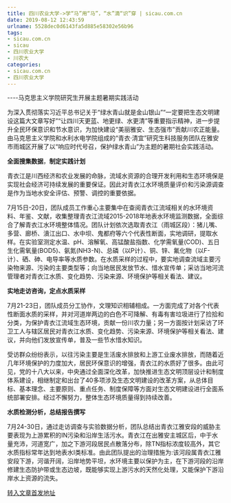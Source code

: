 ```yaml
---
title: 四川农业大学->学“马”用“马”，“水”滴“识”穿 | sicau.com.cn
date: 2019-08-12 12:43:59
urlname: 5528dec0d6143fa5d885e58302e56b96
tags: 
- sicau.com.cn
- sicau
- 四川农业大学
- 川农大
categories:
- sicau.com.cn
- 四川农业大学
---
```



----马克思主义学院研究生开展主题暑期实践活动

为深入贯彻落实习近平总书记关于“绿水青山就是金山银山”“一定要把生态文明建设这篇大文章写好”“让四川天更蓝、地更绿、水更清”等重要指示精神，进一步提升全民环保意识和节水意识，为加快建设“美丽雅安、生态强市”贡献川农正能量。由马克思主义学院和水利水电学院组成的“青衣·清宜”研究生科技服务团队在雅安市雨城区开展了以“响应时代号召，保护绿水青山”为主题的暑期社会实践活动。

**全面搜集数据**，**制定实践计划**

青衣江是川西经济和农业发展的命脉，流域水资源的合理开发利用和生态环境保是实现社会经济可持续发展的重要保证。因此对青衣江水环境质量评价和污染源调查是作为当地水安全评估、预警、调控的重要依据。

7月15日-20日，团队成员工作重心主要集中在查阅青衣江流域相关的水环境资料、年鉴、文献，收集整理青衣江流域2015-2018年地表水环境监测数据，全面综合了解青衣江水环境整体情况。团队计划依次选取青衣江（雨城区段）：猪儿嘴、多营、廊桥、濆江出口、水中坝、鬼都府等六个代表性断面，实地调研，提取水样。在实验室测定水温、pH、溶解氧、高锰酸盐指数、化学需氧量(COD)、五日生化需氧量(BOD5)、氨氮(NH3-N)、总磷（以P计）、铜、锌、氟化物（以F-计）、硒、砷、电导率等水质参数。在水质采样的过程中，要实地调查流域主要污染物来源、污染的主要类型等；向当地居民发放节水、惜水宣传单；采访当地河流管理者对青衣江水质、变化趋势、污染来源、环境保护等相关看法、建议。

**实地走访咨询，定点水质采样**

7月21-23日，团队成员分工协作，文理知识相辅相成。一方面完成了对各个代表性断面水质的采样，并对河道岸两边的白色不可降解、有毒有害垃圾进行了捡拾和分类，为保护青衣江流域生态环境，贡献一份川农力量；另一方面按计划采访了环卫工人与辖区居民对青衣江水质、变化趋势、污染来源、环境保护等相关看法、建议，并向他们发放宣传单，普及一些节水惜水知识。

受访群众纷纷表示，以往污染主要是生活废水排放和上游工业废水排放，而随着近几年环境保护的力度加大，居民环保意识的增强，青衣江的水质好了很多。由此可见，党的十八大以来，中央通过全面深化改革，加快推进生态文明顶层设计和制度体系建设，相继制定和出台了40多项涉及生态文明建设的改革方案，从总体目标、基本理念、主要原则、重点任务、制度保障等方面对生态文明建设进行全面系统部署安排。经过不懈努力，整体生态环境质量得到持续改善。

**水质检测分析，总结报告撰写**

7月24-30日，通过走访调查与实验数据分析，团队总结出青衣江雅安段的威胁主要表现为上游累积的IN污染和沿岸生活污水。青衣江在出雅安主城区后，中于水量充沛，河道宽广，加之下游河段居民点散落分布，除TN指标浓度较高外，其它水质指标常年达到地表水I类标准。由此团队提出的治理措施为:该河段属青衣江雅安段下游，河谐开阔，沿岸地势平坦，水环境主要以保护为主，在下游河段的沿岸修建生态防护带或生态边坡，既能够实现上游污水的天然化处理，又能保护下游沿岸水上资源的流失。





[转入文章首发地址](https://news.sicau.edu.cn/info/1078/52794.htm)